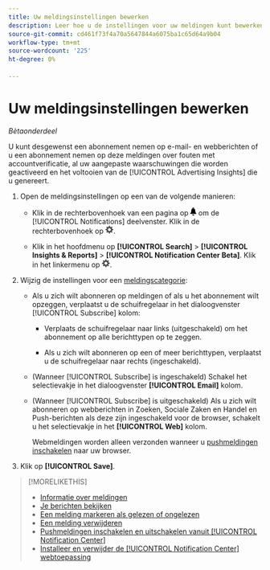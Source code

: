 ```yaml
---
title: Uw meldingsinstellingen bewerken
description: Leer hoe u de instellingen voor uw meldingen kunt bewerken.
source-git-commit: cd461f73f4a70a5647844a6075ba1c65d64a9b04
workflow-type: tm+mt
source-wordcount: '225'
ht-degree: 0%

---
```


# Uw meldingsinstellingen bewerken

*Bètaonderdeel*

U kunt desgewenst een abonnement nemen op e-mail- en webberichten of u een abonnement nemen op deze meldingen over fouten met accountverificatie, al uw aangepaste waarschuwingen die worden geactiveerd en het voltooien van de [!UICONTROL Advertising Insights] die u genereert.

1. Open de meldingsinstellingen op een van de volgende manieren:

   * Klik in de rechterbovenhoek van een pagina op ![Meldingen](/help/search-social-commerce/assets/notifications-panel.png "Meldingen") om de [!UICONTROL Notifications] deelvenster. Klik in de rechterbovenhoek op ![Instellingen](/help/search-social-commerce/assets/settings-nc.png "Instellingen").

   * Klik in het hoofdmenu op **[!UICONTROL Search]** > **[!UICONTROL Insights & Reports]** > **[!UICONTROL Notification Center Beta]**. Klik in het linkermenu op ![Instellingen](/help/search-social-commerce/assets/settings-nc.png "Instellingen").

1. Wijzig de instellingen voor een [meldingscategorie](notification-about.md):

   * Als u zich wilt abonneren op meldingen of als u het abonnement wilt opzeggen, verplaatst u de schuifregelaar in het dialoogvenster [!UICONTROL Subscribe] kolom:

      * Verplaats de schuifregelaar naar links (uitgeschakeld) om het abonnement op alle berichttypen op te zeggen.

      * Als u zich wilt abonneren op een of meer berichttypen, verplaatst u de schuifregelaar naar rechts (ingeschakeld).
   * (Wanneer [!UICONTROL Subscribe] is ingeschakeld) Schakel het selectievakje in het dialoogvenster **[!UICONTROL Email]** kolom.

   * (Wanneer [!UICONTROL Subscribe] is uitgeschakeld) Als u zich wilt abonneren op webberichten in Zoeken, Sociale Zaken en Handel en Push-berichten als deze zijn ingeschakeld voor de browser, schakelt u het selectievakje in het **[!UICONTROL Web]** kolom.

      Webmeldingen worden alleen verzonden wanneer u [pushmeldingen inschakelen](notifications-push-enable-disable.md) naar uw browser.


1. Klik op **[!UICONTROL Save]**.

>[!MORELIKETHIS]
>
>* [Informatie over meldingen](/help/search-social-commerce/notifications/notification-about.md)
>* [Je berichten bekijken](notification-view.md)
>* [Een melding markeren als gelezen of ongelezen](notification-mark-read-unread.md)
>* [Een melding verwijderen](notification-delete.md)
>* [Pushmeldingen inschakelen en uitschakelen vanuit [!UICONTROL Notification Center]](notifications-push-enable-disable.md)
>* [Installeer en verwijder de [!UICONTROL Notification Center] webtoepassing](notification-app-install-uninstall.md)

